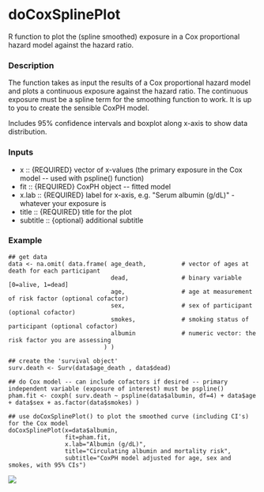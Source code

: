 doCoxSplinePlot
==============

R function to plot the (spline smoothed) exposure in a Cox proportional hazard model against the hazard ratio.

### Description
The function takes as input the results of a Cox proportional hazard model and plots a continuous exposure against the hazard ratio. The continuous exposure must be a spline term for the smoothing function to work. It is up to you to create the sensible CoxPH model.

Includes 95% confidence intervals and boxplot along x-axis to show data distribution.

### Inputs
* x        :: {REQUIRED} vector of x-values (the primary exposure in the Cox model -- used with pspline() function)
* fit		   :: {REQUIRED} CoxPH object -- fitted model
* x.lab		 :: {REQUIRED} label for x-axis, e.g. "Serum albumin (g/dL)" - whatever your exposure is
* title    :: {REQUIRED} title for the plot
* subtitle :: {optional} additional subtitle

### Example
```
## get data
data <- na.omit( data.frame( age_death,          # vector of ages at death for each participant
                             dead,               # binary variable [0=alive, 1=dead]
                             age,                # age at measurement of risk factor (optional cofactor)
                             sex,                # sex of participant (optional cofactor)
                             smokes,             # smoking status of participant (optional cofactor)
                             albumin             # numeric vector: the risk factor you are assessing
                           ) )

## create the 'survival object'
surv.death <- Surv(data$age_death , data$dead)

## do Cox model -- can include cofactors if desired -- primary independent variable (exposure of interest) must be pspline()
pham.fit <- coxph( surv.death ~ pspline(data$albumin, df=4) + data$age + data$sex + as.factor(data$smokes) )

## use doCoxSplinePlot() to plot the smoothed curve (including CI's) for the Cox model
doCoxSplinePlot(x=data$albumin, 
                fit=pham.fit, 
                x.lab="Albumin (g/dL)", 
                title="Circulating albumin and mortality risk",
                subtitle="CoxPH model adjusted for age, sex and smokes, with 95% CIs")

```
![](http://s22.postimg.org/vr887q00x/Albumin_mortality_risk.png)
